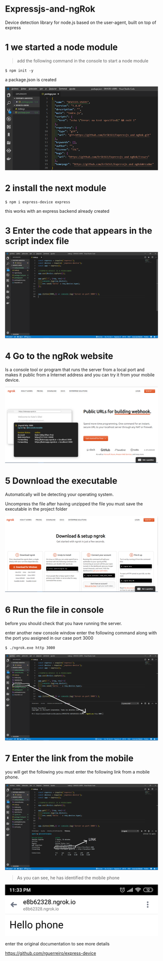 # Expressjs-and-ngRok
 Device detection library for node.js based on the user-agent, built on top of express 
 
 
# 1 we started a node module

>add the following command in the console to start a node module


`$ npm init -y`

a package.json is created

![](packagejson.png)

# 2 install the next module

`$ npm i express-device express `

this works with an express backend already created


# 3 Enter the code that appears in the script index file
![](index.png)



# 4 Go to the ngRok website
Is a console tool or program
that runs the server from a local port and makes it public from a
Internet address and you can try it from your
mobile device.

![](ngpage.png)

# 5 Download the executable
Automatically will be detecting your operating system.

Uncompress the file after having unzipped the file you must save the executable in the project folder

![](ngrock.png)

# 6 Run the file in console
before you should check that you have running the server.

enter another new console window enter the following command along with the port you assigned in our case port 3000

`$ ./ngrok.exe http 3000 `

![](comando.png)


# 7 Enter the link from the mobile
you will get the following you must enter the following link from a mobile phone.

![](link.png)


> As you can see, he has identified the mobile phone

![](phone.png)

enter the original documentation to see more details

https://github.com/rguerreiro/express-device

